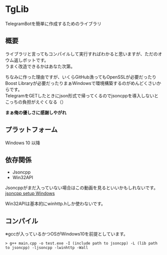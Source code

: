 # TgLib
TelegramBotを簡単に作成するためのライブラリ

## 概要
ライブラリと言ってもコンパイルして実行すればわかると思いますが、ただのオウム返しボットです。<br>
うまく改造できるかはあなた次第。<br>

ちなみに作った理由ですが、いくらGitHub漁ってもOpenSSLが必要だったりBoost Libraryが必要だったりまぁWindowsで環境構築するのがめんどくさいからです。<br>
TelegramをGETしたときにjson形式で帰ってくるのでjsoncppを導入しないとこっちの負担がえぐくなる（）<br>

**まぁ俺の優しさに感謝しやがれ**

## プラットフォーム
Windows 10 以降

## 依存関係
* Jsoncpp
* Win32API

Jsoncppがまだ入っていない場合はこの動画を見るといいかもしれないです。<br>
[jsoncpp setup Windows](https://youtu.be/GkiQZElKSY4) <br>

Win32APIは基本的にwinhttp.hしか使わないです。

## コンパイル
※gccが入っているかつOSがWindows10を前提としています。
```
> g++ main.cpp -o test.exe -I (include path to jsoncpp) -L (lib path to jsoncpp) -ljsoncpp -lwinhttp -Wall
```
